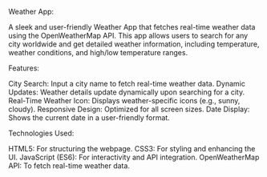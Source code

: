 Weather App:

A sleek and user-friendly Weather App that fetches real-time weather data using the OpenWeatherMap API. This app allows users to search for any city worldwide and get detailed weather information, including temperature, weather conditions, and high/low temperature ranges.

Features:

City Search: Input a city name to fetch real-time weather data.
Dynamic Updates: Weather details update dynamically upon searching for a city.
Real-Time Weather Icon: Displays weather-specific icons (e.g., sunny, cloudy).
Responsive Design: Optimized for all screen sizes.
Date Display: Shows the current date in a user-friendly format.

Technologies Used:

HTML5: For structuring the webpage.
CSS3: For styling and enhancing the UI.
JavaScript (ES6): For interactivity and API integration.
OpenWeatherMap API: To fetch real-time weather data.

